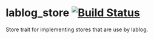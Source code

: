 # lablog_store [![Build Status](https://travis-ci.org/lablog-rs/lablog_store.svg?branch=master)](https://travis-ci.org/lablog-rs/lablog_store)

Store trait for implementing stores that are use by lablog.
